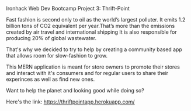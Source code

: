 
Ironhack Web Dev Bootcamp Project 3: Thrift-Point

Fast fashion is second only to oil as the world’s largest polluter. It emits 1.2 billion tons of CO2 equivalent per year.That’s more than the emissions created by air travel and international shipping It is also responsible for producing 20% of global wastewater.

That's why we decided to try to help by creating a community based app that allows room for slow-fashion to grow.

This MERN application is meant for store owners to promote their stores and interact with it's consumers and for regular users to share their experinces as well as find new ones.

Want to help the planet and looking good while doing so?

Here's the link: https://thriftpointapp.herokuapp.com/
